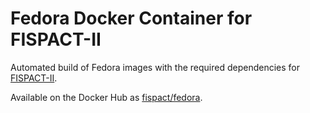 # Fedora Docker Container for FISPACT-II

Automated build of Fedora images with the required dependencies for [FISPACT-II](http://fispact.ukaea.uk).

Available on the Docker Hub as [fispact/fedora](https://hub.docker.com/r/fispact/fedora/).
